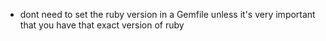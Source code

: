 * dont need to set the ruby version in a Gemfile unless it's very important that you have that exact version of ruby
